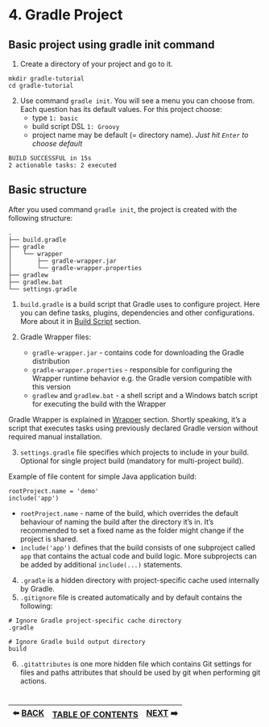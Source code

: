 # 4. Gradle Project

## Basic project using gradle init command

1. Create a directory of your project and go to it.
```
mkdir gradle-tutorial
cd gradle-tutorial 
```
2. Use command `gradle init`. You will see a menu you can choose from. Each question has its default values. For this project choose: 
    - type `1: basic`
    - build script DSL `1: Groovy`
    - project name may be default (= directory name). *Just hit `Enter` to choose default*

```
BUILD SUCCESSFUL in 15s
2 actionable tasks: 2 executed
```

## Basic structure

After you used command `gradle init`, the project is created with the following structure:

```
.
├── build.gradle
├── gradle 
│   └── wrapper
│       ├── gradle-wrapper.jar
│       └── gradle-wrapper.properties
├── gradlew 
├── gradlew.bat 
└── settings.gradle 

```

1. `build.gradle` is a build script that Gradle uses to configure project. Here you can define tasks, plugins, dependencies and other configurations. More about it in [Build Script](https://github.com/yanamlnk/gradle-notes/tree/main/contents/5-build-script) section.

2. Gradle Wrapper files: 
    - `gradle-wrapper.jar` - contains code for downloading the Gradle distribution
    - `gradle-wrapper.properties` - responsible for configuring the Wrapper runtime behavior e.g. the Gradle version compatible with this version
    - `gradlew` and `gradlew.bat` - a shell script and a Windows batch script for executing the build with the Wrapper

Gradle Wrapper is explained in [Wrapper](https://github.com/yanamlnk/gradle-notes/tree/main/contents/6-gradle-wrapper) section. Shortly speaking, it’s a script that executes tasks using previously declared Gradle version without required manual installation.

3. `settings.gradle` file specifies which projects to include in your build. Optional for single project build (mandatory for multi-project build). 

Example of file content for simple Java application build:
```
rootProject.name = 'demo'
include('app')
```

- `rootProject.name` - name of the build, which overrides the default behaviour of naming the build after the directory it’s in. It’s recommended to set a fixed name as the folder might change if the project is shared.
- `include('app')` defines that the build consists of one subproject called `app` that contains the actual code and build logic. More subprojects can be added by additional `include(...)` statements.

4. `.gradle` is a hidden directory with project-specific cache used internally by Gradle.
5. `.gitignore` file is created automatically and by default contains the following:

```
# Ignore Gradle project-specific cache directory
.gradle

# Ignore Gradle build output directory
build
```
6. `.gitattributes` is one more hidden file which contains Git settings for files and paths attributes that should be used by git when performing git actions.

#   
|:arrow_left: [BACK](https://github.com/yanamlnk/gradle-notes/blob/main/contents/3-gradle-overview/README.md)|[TABLE OF CONTENTS](https://github.com/yanamlnk/gradle-notes#table-of-contents)|[NEXT](https://github.com/yanamlnk/gradle-notes/blob/main/contents/5-build-script/README.md) :arrow_right:|
| --- | --- | --- |
